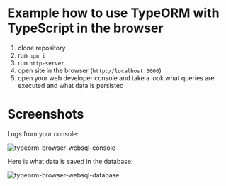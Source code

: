 # Example how to use TypeORM with TypeScript in the browser

1. clone repository 
2. run `npm i`
3. run `http-server`
4. open site in the browser (`http://localhost:3000`)
5. open your web developer console and take a look what queries are executed and what data is persisted

# Screenshots

Logs from your console:

![typeorm-browser-websql-console](./tree/master/resources/web-console.png)

Here is what data is saved in the database:

![typeorm-browser-websql-database](./tree/master/resources/web-console.png)